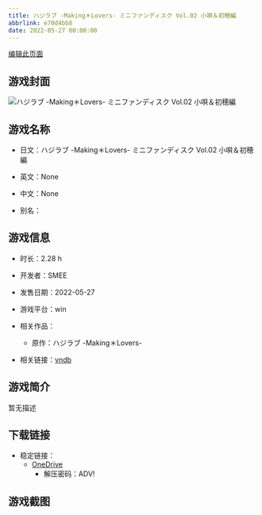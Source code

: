 ```yaml
---
title: ハジラブ -Making＊Lovers- ミニファンディスク Vol.02 小唄＆初穂編
abbrlink: e70d4bb8
date: 2022-05-27 00:00:00
---
```

[编辑此页面](https://github.com/ACG-3/ADV3-source/blob/main/source/_posts/games/%E3%83%8F%E3%82%B8%E3%83%A9%E3%83%96%20-Making%EF%BC%8ALovers-%20%E3%83%9F%E3%83%8B%E3%83%95%E3%82%A1%E3%83%B3%E3%83%87%E3%82%A3%E3%82%B9%E3%82%AF%20Vol.02%20%E5%B0%8F%E5%94%84%EF%BC%86%E5%88%9D%E7%A9%82%E7%B7%A8.md)

## 游戏封面

![ハジラブ -Making＊Lovers- ミニファンディスク Vol.02 小唄＆初穂編](https://pan.timero.xyz/onedrive/img_lib_001/%E3%83%8F%E3%82%B8%E3%83%A9%E3%83%96%20-Making%EF%BC%8ALovers-%20%E3%83%9F%E3%83%8B%E3%83%95%E3%82%A1%E3%83%B3%E3%83%87%E3%82%A3%E3%82%B9%E3%82%AF%20Vol.02%20%E5%B0%8F%E5%94%84%EF%BC%86%E5%88%9D%E7%A9%82%E7%B7%A8_cover.avif)


## 游戏名称

- 日文：ハジラブ -Making＊Lovers- ミニファンディスク Vol.02 小唄＆初穂編
- 英文：None
- 中文：None

- 别名：


## 游戏信息

- 时长：2.28 h
- 开发者：SMEE
- 发售日期：2022-05-27
- 游戏平台：win
- 相关作品：
   - 原作：ハジラブ -Making＊Lovers-

- 相关链接：[vndb](https://vndb.org/v34532)


## 游戏简介

暂无描述


## 下载链接

- 稳定链接：
    - [OneDrive](https://pan.timero.xyz/onedrive/adv_lib_001/%E3%83%8F%E3%82%B8%E3%83%A9%E3%83%96%20-Making%EF%BC%8ALovers-%20%E3%83%9F%E3%83%8B%E3%83%95%E3%82%A1%E3%83%B3%E3%83%87%E3%82%A3%E3%82%B9%E3%82%AF%20Vol.02%20%E5%B0%8F%E5%94%84%EF%BC%86%E5%88%9D%E7%A9%82%E7%B7%A8)
        - 解压密码：ADV!



## 游戏截图



